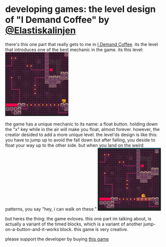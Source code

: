# developing games: the level design of "I Demand Coffee" by [@Elastiskalinjen](https://twitter.com/Elastiskalinjen)

there's this one part that really gets to me in [I Demand Coffee](https://elastiskalinjen.itch.io/i-demand-coffee). its the level that introduces one of the best mechanic in the game. its this level: <img src="/article/images/Screenshot 2022-04-21 120820.jpg" width="40%">


the game has a unique mechanic to its name: a float button. holding down the "x" key while in the air will make you float, almost forever. however, the creator desided to add a more unique level. the level'ds design is like this: you have to jump up to avoid the fall down but after falling, you deside to float your way up to the other side. but when you land on the weird patterns, you say "hey, i can walk on these."
<img src= "/article/images/Screenshot (8).png" width="40%">

but heres the thing: the game evloves.
this one part im talking about, is actually a variant of the timed blocks, which is a variant of another jump-on-a-button-and-it-works block.
this game is very creative.

please support the developer by buying [this game](https://elastiskalinjen.itch.io/i-demand-coffee)

